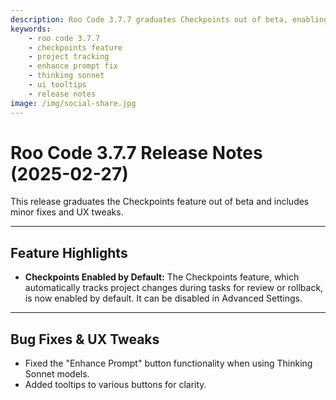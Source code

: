 ```yaml
---
description: Roo Code 3.7.7 graduates Checkpoints out of beta, enabling automatic project change tracking by default, plus fixes for Enhance Prompt and UI tooltips.
keywords:
    - roo code 3.7.7
    - checkpoints feature
    - project tracking
    - enhance prompt fix
    - thinking sonnet
    - ui tooltips
    - release notes
image: /img/social-share.jpg
---
```


# Roo Code 3.7.7 Release Notes (2025-02-27)

This release graduates the Checkpoints feature out of beta and includes minor fixes and UX tweaks.

---

## Feature Highlights

- **Checkpoints Enabled by Default:** The Checkpoints feature, which automatically tracks project changes during tasks for review or rollback, is now enabled by default. It can be disabled in Advanced Settings.

---

## Bug Fixes & UX Tweaks

- Fixed the "Enhance Prompt" button functionality when using Thinking Sonnet models.
- Added tooltips to various buttons for clarity.
